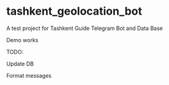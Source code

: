 # tashkent_geolocation_bot
A test project for Tashkent Guide Telegram Bot and Data Base

Demo works

TODO:

Update DB

Format messages

